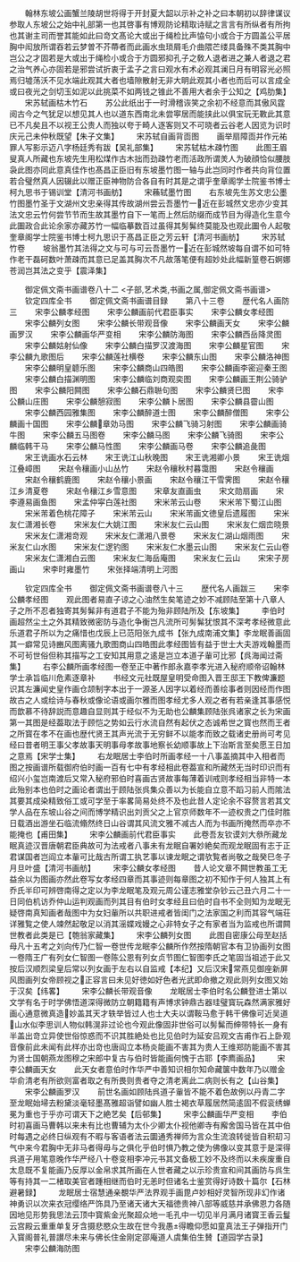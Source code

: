 <!-- { "loadSidebar": true } -->
　　翰林东坡公画蟹兰陵胡世将得于开封夏大韶以示补之补之曰本朝初以辞律谋议参取人东坡公之始中礼部第一也其啓事有博观防论精取诗赋之言言有所纵者有所拘也其谢主司而誉其能如此曰竒文髙论大或出于绳检比声恊句小或合于方圆盖公平居胸中闳放所谓吞若云梦曽不芥蔕者而此画水虫琐屑毛介曲隈芒缕具备殊不类其胸中岂公之才固若是大或出于绳检小或合于方圆邪抑孔子之敎人退者进之兼人者退之君之治气养心亦固若是邪尝试折衷于孟子之言曰观水有术必观其澜日月有明容光必照焉归墟荡沃不见水端此观其大者也墙隙散射无非大眀此观其小者也而后可以言成全或曰夜光之剑切玉如泥以此挑菜不如两钱之锥此不善用大者余于公知之【鸡肋集】
　　宋苏轼画枯木竹石
　　苏公此纸出于一时滑稽诙笑之余初不经意而其傲风霆阅古今之气犹足以想见其人也以道东西南北未尝寕居而能挟此以俱宝玩无斁此其意已不凡矣且不以视王公贵人而独以夸于畸人逐客则又不可晓者云谷老人因览为识时庆元己未仲秋既望【朱子文集】
　　宋苏轼自画背靣图
　　画举扇障靣并作元祐罪人写影示迈八字杨廷秀有跋【吴礼部集】
　　宋苏轼枯木疎竹图
　　此图王眉叟真人所藏也东坡先生用松煤作古木拙而劲疎竹老而活政所谓羙人为破顔恰似腰肢袅此图亦同此意真佳作也髙昌正臣旧有东坡墨竹图一轴与此岂同时作者共向背位置若合璧然真人因辍此以赠正臣神物防合各自有时其是之谓乎奎章阁学士院鉴书博士柯九思书于锡训堂【清河书画舫】
　　宋蘓轼墨竹图
　　右东坡先生苏文忠公墨竹图墨竹圣于文湖州文忠亲得其传故湖州尝云吾墨竹一近在彭城然文忠亦少变其法文忠云竹何尝节节而生故其墨竹自下一笔而上然后防缀而成节目为得造化生意今此圗政合此论余家亦藏苏竹一幅临摹数百过虽得其髣髴终莫能及也观此圗令人起敬奎章阁学士院鉴书博士柯九思识于髙昌正臣之芳云轩【清河书画舫】
　　宋苏轼竹卷
　　坡翁墨竹其法得之文与可与可云吾墨竹一近在彭城然坡每自谓不如可特作老干磊砢数叶萧疎而其意已足盖其胸次不凡故落笔便有超妙处此幅新篁卷石婀娜苍润岂其法之变乎【震泽集】






　　御定佩文斋书画谱卷八十二
<子部,艺术类,书画之属,御定佩文斋书画谱>
　　钦定四库全书
　　御定佩文斋书画谱目録
　　第八十三卷
　　歴代名人画防三
　　宋李公麟孝经图
　　宋李公麟画前代君臣事实
　　宋李公麟女孝经图
　　宋李公麟列女图
　　宋李公麟长带观音像
　　宋李公麟画天女
　　宋李公麟画罗汉
　　宋李公麟画华严变相
　　宋李公麟防海图
　　宋李公麟西岳降灵图
　　宋李公麟姑射仙像
　　宋李公麟白描罗汉渡海图
　　宋李公麟星官图
　　宋李公麟九歌图后
　　宋李公麟莲社横卷
　　宋李公麟东山图
　　宋李公麟洛神图
　　宋李公麟明皇聼乐图
　　宋李公麟商山四皓图
　　宋李公麟画李密迎秦王图
　　宋李公麟白描渊明图
　　宋李公麟临刘商观奕图
　　宋李公麟画王荆公骑驴图
　　宋李公麟阳闗图
　　宋李公麟石鼎聮句图
　　宋李公麟贤巳图
　　宋李公麟山庄图
　　宋李公麟憩寂图
　　宋李公麟卜居图
　　宋李公麟县霤山图
　　宋李公麟西园雅集图
　　宋李公麟醉道士图
　　宋李公麟醉僧图
　　宋李公麟画十国图
　　宋李公麟章効马图
　　宋李公麟飞骑习射图
　　宋李公麟画骑牛图
　　宋李公麟五马图卷
　　宋李公麟马图
　　宋李公麟飞骑图
　　宋李公麟临韩干马
　　宋李公麟马性图
　　宋李公麟画马卷
　　宋李公麟追彘图
　　宋王诜画水石云林
　　宋王诜江山秋晚图
　　宋王诜湘卿小景
　　宋王诜烟江叠嶂图
　　宋赵令穰画小山丛竹
　　宋赵令穰秋村暮霭图
　　宋赵令穰画
　　宋赵令穰鹤鹿图
　　宋赵令穰小景画
　　宋赵令穰江干雪霁图
　　宋赵令穰江乡清夏卷
　　宋赵令穰江乡雪意图
　　宋章友直画虫
　　宋文勋扇画
　　宋李遵易画鱼图
　　宋孟仲寜白莲社图
　　宋米芾云山卷
　　宋米芾下蜀江山图
　　宋米芾着色桃花障子
　　宋米芾云山
　　宋米芾画文徳皇后遗履图
　　宋米友仁潇湘长卷
　　宋米友仁大姚江图
　　宋米友仁云山图
　　宋米友仁烟峦晓景
　　宋米友仁潇湘竒观
　　宋米友仁潇湘八景卷
　　宋米友仁湖山烟雨图
　　宋米友仁山水图
　　宋米友仁逻钓图
　　宋米友仁水墨云山图
　　宋米友仁云山卷
　　宋米友仁潇湘白云图
　　宋米友仁海岳庵图
　　宋米友仁云山
　　宋宋子房画山
　　宋李时雍墨竹
　　宋张择端清明上河图










　　钦定四库全书
　　御定佩文斋书画谱卷八十三
　　歴代名人画跋三
　　宋李公麟孝经图
　　观此图者易直子谅之心油然生矣笔迹之妙不减顾陆至第十八章人子之所不忍者独寄其髣髴非有道君子不能为殆非顾陆所及【东坡集】
　　李伯时画超然尘土之外其精致微密防与造化争衡岂凡流所可髣髴犹恨其不深考孝经微意此乐道君子所以为之痛惜也戊辰上已范阳张九成书【张九成南浦文集】李龙眠善画固其一癖常见诗豳风图离骚九歌图商山四皓图此孝经图皆有益于世士大夫游戏翰墨而不可茍世俗但称其描写之工安知其用意之逺是岂立本道子軰可比邪【呉海闻过斋集】
　　右李公麟所画孝经图一卷至正中著作郎永嘉李孝光进入秘府顺帝诏翰林学士承旨临川危素逐章补
　　书经文元社既屋皇明受命图入晋王邸王下教俾濂题识其左濂闻史皇作画仓颉制字本出于一源圣人因字以着经而善绘事者则因经而作图故古之人或绘诗与春秋或像论语或画尔雅而图孝经尤多人观之者有若亲逢其事感悦而歆慕不待辞説而意趣自显则其于经似不为无助也公麟集顾陆张呉诸家之长为宋画第一其图是经葢取法于顾恺之势如云行水流自然有起伏之态诚希世之寳也然而王者之所寳在孝不在画也歴代贤王其声光流于无穷鲜不以能孝而致之载诸史册尚可考见经曰昔者明王事父孝故事天明事母孝故事地察长幼顺事故上下治斯言至矣愿王日加之意焉【宋学士集】
　　右龙眠居士李伯时所画孝经一十八事盖摘其中入相者而图之按画谱所载御府伯时画一百有七中有孝经相此卷葢宣和所藏然无当时印识而有绍兴小玺岂南渡后又常入秘府邪伯时喜画古贤故事每薄着训戒则孝经相当非特一本此殆别本也伯时之画论者谓出于顾陆张呉集众善以为长能自立意不蹈习前人而隂法其要其成染精致俗工或可学至于率畧简易处终不及也此昔人定论余不容赘言若其文学人品在东坡山谷之间而博学精识出刘贡父之上官京师数年不一迹权贵之门佳时胜日载酒出游坐石临流翛然终日山谷谓其风流文雅不减古人而为书画所掩然而卒亦不能掩也【甫田集】
　　宋李公麟画前代君臣事实
　　此卷吾友钦谟刘大叅所藏龙眠真迹汉晋唐朝君臣典故可为法戒者八事未有龙眠自署妙絶矣而观龙眠固有志于正君谋国者岂阎立本軰可比哉古所谓工执艺事以谏龙眠之谓欤覧者尚敬之哉癸巳冬子月旦叶盛【清河书画舫】
　　宋李公麟女孝经图
　　昔人论文章不闗世教虽工无益余以为图画亦然此卷写女孝经四章而其事迹则每章图之初不知作于何人独其上有乔氏半印可辨啓南得之定以为李龙眠笔及观元周公谨志雅堂杂钞云己丑六月二十一日同伯机访乔仲山运判观画而列其目有伯时女孝经且曰伯时自书不全则知为龙眠无疑啓南真知画者哉图中为女妇軰所以共职进戒者皆闺门之法家国之利而其容气端荘详雅覧之使人竦然起敬足以消其滛媟戏嫚之心非特女子之有家者当为监戒也所谓闗世教者此类是已【匏翁家藏集】
　　宋李公麟列女图
　　此图自密康公母至赵括母凡十五考之刘向传乃仁智一卷世传龙眠李公麟所作然按隋朝官本有卫协画列女图一卷隋王广有列女仁智图一卷陈公恩有列女贞节图仁智图李氏之笔固当祖述于此又按后汉顺烈梁皇后常以列女画于左右以自监戒【本纪】又后汉宋常燕见御座新屏风图画列女帝顾视之正容言曰未见好徳如好色者光武即命撤之观此则列女图又始于汉矣【纬畧】
　　宋李公麟长带观音像
　　龙眠居士李伯时名公麟登进士第以文学有名于时学佛悟道深得微防立朝籍籍有声博求钟鼎古器珪璧寳玩森然满家雅好画心通意微真造妙盖其天才轶举皆过人也士大夫以谓鞍马愈于韩干佛像可近吴道山水似李思训人物似韩滉非过论也今观此像固非世俗可以髣髴而绅带特长一身有半盖出竒立异使世俗惊惑而不识其胜絶处也比见伯时为延安吕观文吉甫作石上卧观音像前此未闻有此样亦出竒也唐阎立本杨炎能画不害其为贵人王维郑防能画不害其为贤士国朝燕龙图穆之宋郎中复古与伯时皆能画何愧于古耶【李廌画品】
　　宋李公麟画天女
　　此天女者意伯时作华严中善知识相尔知命藏箧中数年乃以赠金华俞清老有所欲则富者取之有所畏则贵者夺之清老离此二病则长有之【山谷集】
　　宋李公麟画罗汉
　　前世名画如顾陆呉道子軰皆不能不着色故例以丹青二字至龙眠始埽去粉黛淡毫轻墨髙雅超诣譬如幽人胜士褐衣草履居然简逺固不假衮绣蝉冕为重也于乎亦可谓天下之絶艺矣【后邨集】
　　宋李公麟画华严变相
　　李伯时初喜画马曹韩以来未有比也曹辅为太仆少卿太仆视他卿寺有廨舍国马皆在其中伯时每遇之必终日纵观有不暇与客语者法云圜通秀禅师为言众生流浪转徙皆自积刧习气中来今君胸中无非马者得毋与之俱化乎伯时惧乃教之使为佛像以变其意于是深得呉道子用笔意晚作华严经八十卷变相李冲元书其文备极工妙不及终而以未疾废重自太息既不复能画乃反厚以金帛求其所画在人世者藏之以示珍贵宣和间其画防与呉生等有持其一二楮取美官者踵相继而伯时无恙时但诸名士鉴赏得好诗数十篇尔【石林避暑録】
　　龙眠居士宿慧通亲覩华严法界观手画毘卢妙相好灵智所现非幻作诸神勇识以次来衣冠缨络严饰具乃至诸天诸大天福徳贵神八部等威慈并承佛恩力各随因地见形势我思法云顶中寳紫金光聚超众地一毛孔中一切见半月满月诸寳王香云鬘云宫殿云重重单复牙含摄悲愍众生故在世今我愚得瞻仰愿如童真法王子弹指开门入寳阁普礼普讃尽未来与佛长住金刚定邵庵道人虞集伯生賛【道园学古录】
　　宋李公麟海防图
